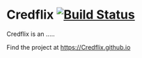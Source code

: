 # Credflix [![Build Status][]][travis]

[Build Status]: https://travis-ci.org/WADComs/WADComs.github.io.svg?branch=master
[travis]: https://travis-ci.org/Credflix/Credflix.github.io

Credflix is an .....

Find the project at https://Credflix.github.io